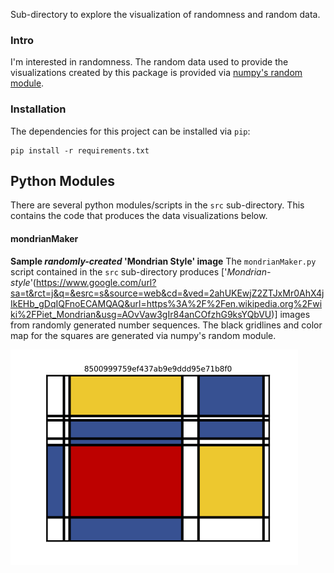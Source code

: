 Sub-directory to explore the visualization of randomness and random data.



### Intro
I'm interested in randomness.  The random data used to provide the visualizations created by this package is provided via [numpy's random module](https://numpy.org/doc/stable/reference/random/index.html#module-numpy.random).

### Installation
The dependencies for this project can be installed via `pip`:

    pip install -r requirements.txt
    

## Python Modules
There are several python modules/scripts in the `src` sub-directory. This contains the code that produces the data visualizations below.

#### mondrianMaker
**Sample *randomly-created* 'Mondrian Style' image**
The `mondrianMaker.py` script contained in the `src` sub-directory produces ['*Mondrian-style*'(https://www.google.com/url?sa=t&rct=j&q=&esrc=s&source=web&cd=&ved=2ahUKEwjZ2ZTJxMr0AhX4jIkEHb_gDqIQFnoECAMQAQ&url=https%3A%2F%2Fen.wikipedia.org%2Fwiki%2FPiet_Mondrian&usg=AOvVaw3gIr84anCOfzhG9ksYQbVU)] images from randomly generated number sequences. The black gridlines and color map for the squares are generated via numpy's random module.

![Sample "random" Mondrian](./img/sample_random_mondrian.png)










